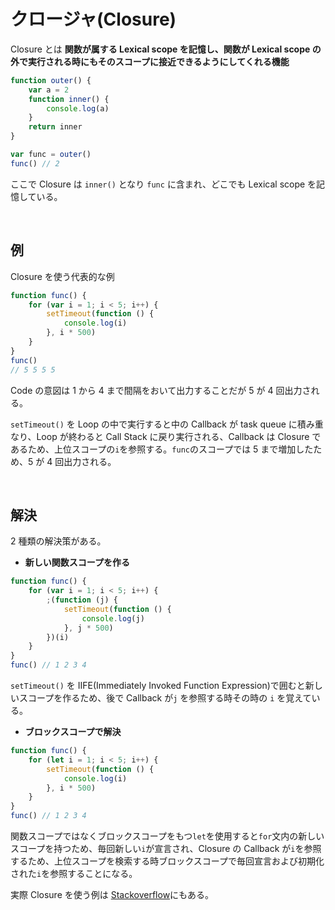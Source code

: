 # クロージャ(Closure)

Closure とは **関数が属する Lexical scope を記憶し、関数が Lexical scope の外で実行される時にもそのスコープに接近できるようにしてくれる機能**

```javascript
function outer() {
    var a = 2
    function inner() {
        console.log(a)
    }
    return inner
}

var func = outer()
func() // 2
```

ここで Closure は `inner()` となり `func` に含まれ、どこでも Lexical scope を記憶している。

<br>

## 例

Closure を使う代表的な例

```javascript
function func() {
    for (var i = 1; i < 5; i++) {
        setTimeout(function () {
            console.log(i)
        }, i * 500)
    }
}
func()
// 5 5 5 5
```

Code の意図は 1 から 4 まで間隔をおいて出力することだが 5 が 4 回出力される。

`setTimeout()` を Loop の中で実行すると中の Callback が task queue に積み重なり、Loop が終わると Call Stack に戻り実行される、Callback は Closure であるため、上位スコープの`i`を参照する。`func`のスコープでは 5 まで増加したため、5 が 4 回出力される。

<br>

## 解決

2 種類の解決策がある。

-   **新しい関数スコープを作る**

```javascript
function func() {
    for (var i = 1; i < 5; i++) {
        ;(function (j) {
            setTimeout(function () {
                console.log(j)
            }, j * 500)
        })(i)
    }
}
func() // 1 2 3 4
```

`setTimeout()` を IIFE(Immediately Invoked Function Expression)で囲むと新しいスコープを作るため、後で Callback が`j` を参照する時その時の `i` を覚えている。

-   **ブロックスコープで解決**

```javascript
function func() {
    for (let i = 1; i < 5; i++) {
        setTimeout(function () {
            console.log(i)
        }, i * 500)
    }
}
func() // 1 2 3 4
```

関数スコープではなくブロックスコープをもつ`let`を使用すると`for`文内の新しいスコープを持つため、毎回新しい`i`が宣言され、Closure の Callback が`i`を参照するため、上位スコープを検索する時ブロックスコープで毎回宣言および初期化された`i`を参照することになる。

実際 Closure を使う例は [Stackoverflow](https://stackoverflow.com/a/39045098/11789111)にもある。
